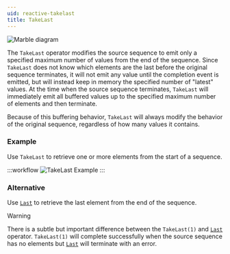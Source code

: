 ```yaml
---
uid: reactive-takelast
title: TakeLast
---
```


![Marble diagram](~/images/reactive-takelast.svg)

The `TakeLast` operator modifies the source sequence to emit only a specified maximum number of values from the end of the sequence. Since `TakeLast` does not know which elements are the last before the original sequence terminates, it will not emit any value until the completion event is emitted, but will instead keep in memory the specified number of "latest" values. At the time when the source sequence terminates, `TakeLast` will immediately emit all buffered values up to the specified maximum number of elements and then terminate.

Because of this buffering behavior, `TakeLast` will always modify the behavior of the original sequence, regardless of how many values it contains.

### Example

Use `TakeLast` to retrieve one or more elements from the start of a sequence.

:::workflow
![TakeLast Example](../workflows/reactive-takelast-example.bonsai)
:::

### Alternative

Use [`Last`](xref:Bonsai.Reactive.Last) to retrieve the last element from the end of the sequence.

> [!Warning]
> There is a subtle but important difference between the `TakeLast(1)` and [`Last`](xref:Bonsai.Reactive.Last) operator. `TakeLast(1)` will complete successfully when the source sequence has no elements but [`Last`](xref:Bonsai.Reactive.Last) will terminate with an error. 